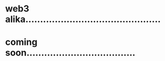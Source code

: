 # web3 alika..............................................
# coming soon.....................................
